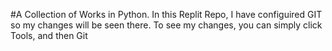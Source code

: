 #A Collection of Works in Python.
In this Replit Repo, I have configuired GIT so my changes will be seen there. To see my changes, you can simply click Tools, and then Git
